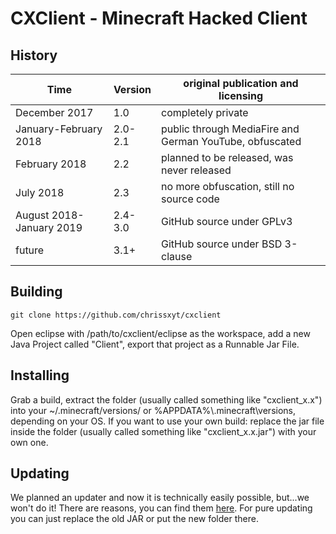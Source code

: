 # CXClient - Minecraft Hacked Client
## History
|Time                    |Version|original publication and licensing                     |
|------------------------|-------|-------------------------------------------------------|
|December 2017           |1.0    |completely private                                     |
|January-February 2018   |2.0-2.1|public through MediaFire and German YouTube, obfuscated|
|February 2018           |2.2    |planned to be released, was never released             |
|July 2018               |2.3    |no more obfuscation, still no source code              |
|August 2018-January 2019|2.4-3.0|GitHub source under GPLv3                              |
|future                  |3.1+   |GitHub source under BSD 3-clause                       |
## Building
    git clone https://github.com/chrissxyt/cxclient
Open eclipse with /path/to/cxclient/eclipse as the workspace, add a new Java
Project called "Client", export that project as a Runnable Jar File.
## Installing
Grab a build, extract the folder (usually called something like "cxclient_x.x")
into your ~/.minecraft/versions/ or %APPDATA%\\.minecraft\versions\, depending
on your OS. If you want to use your own build: replace the jar file inside the
folder (usually called something like "cxclient_x.x.jar") with your own one.
## Updating
We planned an updater and now it is technically easily possible, but...we won't
do it! There are reasons, you can find them [here](UPDATER.md). For pure
updating you can just replace the old JAR or put the new folder there.
